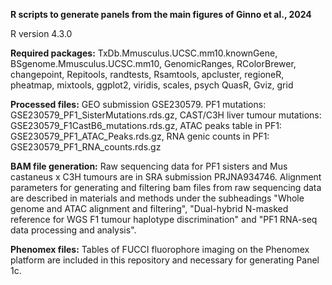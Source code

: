 **R scripts to generate panels from the main figures of Ginno et al., 2024**

R version 4.3.0

**Required packages:**
TxDb.Mmusculus.UCSC.mm10.knownGene, BSgenome.Mmusculus.UCSC.mm10, GenomicRanges, RColorBrewer, changepoint,
Repitools, randtests, Rsamtools, apcluster, regioneR, pheatmap, mixtools, ggplot2, viridis, scales, psych
QuasR, Gviz, grid

**Processed files:**
GEO submission GSE230579. 
PF1 mutations: GSE230579_PF1_SisterMutations.rds.gz, 
CAST/C3H liver tumour mutations: GSE230579_F1CastB6_mutations.rds.gz, 
ATAC peaks table in PF1: GSE230579_PF1_ATAC_Peaks.rds.gz, 
RNA genic counts in PF1: GSE230579_PF1_RNA_counts.rds.gz

**BAM file generation:**
Raw sequencing data for PF1 sisters and Mus castaneus x C3H tumours are in SRA submission PRJNA934746. Alignment parameters for generating and filtering bam files from raw sequencing data are described in materials and methods under the 
subheadings "Whole genome and ATAC alignment and filtering", "Dual-hybrid N-masked reference for WGS F1 tumour haplotype discrimination" and "PF1 RNA-seq data processing and analysis".

**Phenomex files:**
Tables of FUCCI fluorophore imaging on the Phenomex platform are included in this repository and necessary for generating Panel 1c.
